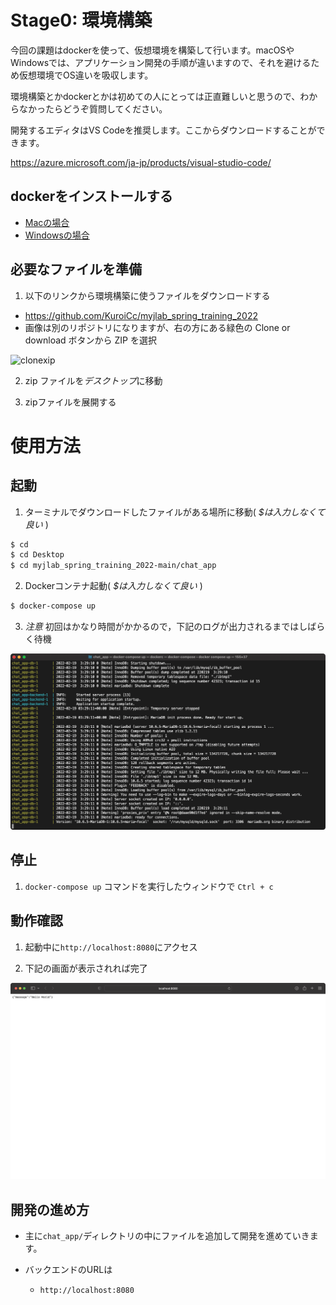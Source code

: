 # Stage0: 環境構築

今回の課題はdockerを使って、仮想環境を構築して行います。macOSやWindowsでは、アプリケーション開発の手順が違いますので、それを避けるため仮想環境でOS違いを吸収します。

環境構築とかdockerとかは初めての人にとっては正直難しいと思うので、わからなかったらどうぞ質問してください。

開発するエディタはVS Codeを推奨します。ここからダウンロードすることができます。

<https://azure.microsoft.com/ja-jp/products/visual-studio-code/>

## dockerをインストールする

- [Macの場合](https://github.com/KuroiCc/myjlab_spring_training_2022/blob/main/text/docker_install/macOS.md)
- [Windowsの場合](https://github.com/KuroiCc/myjlab_spring_training_2022/blob/main/text/docker_install/windows.md)

## 必要なファイルを準備

1. 以下のリンクから環境構築に使うファイルをダウンロードする

* <https://github.com/KuroiCc/myjlab_spring_training_2022>
* 画像は別のリポジトリになりますが、右の方にある緑色の Clone or download ボタンから ZIP を選択


![clonexip](https://github.com/marutaku/docker-fastapi-mysql-app/raw/master/docs/images/clone-zip.png)

2. zip ファイルを*デスクトップ*に移動

3. zipファイルを展開する

# 使用方法

## 起動

1. ターミナルでダウンロードしたファイルがある場所に移動( *$は入力しなくて良い* )

```bash
$ cd
$ cd Desktop
$ cd myjlab_spring_training_2022-main/chat_app
```

2. Dockerコンテナ起動( *$は入力しなくて良い* )

```bash
$ docker-compose up
```

3. *注意* 初回はかなり時間がかかるので，下記のログが出力されるまではしばらく待機

![20220219123001](https://raw.githubusercontent.com/KuroiCc/kuroi-image-host/main/images/20220219123001.png)

## 停止

1. `docker-compose up` コマンドを実行したウィンドウで `Ctrl + c`


## 動作確認

1. 起動中に`http://localhost:8080`にアクセス

2. 下記の画面が表示されれば完了

![20220219123052](https://raw.githubusercontent.com/KuroiCc/kuroi-image-host/main/images/20220219123052.png)

## 開発の進め方

- 主に`chat_app/`ディレクトリの中にファイルを追加して開発を進めていきます。

- バックエンドのURLは
   - `http://localhost:8080`
